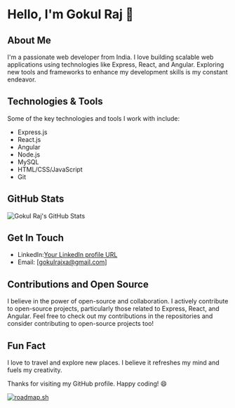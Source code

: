 # Hello, I'm Gokul Raj 👋

## About Me
I'm a passionate web developer from India. I love building scalable web applications using technologies like Express, React, and Angular. Exploring new tools and frameworks to enhance my development skills is my constant endeavor.

## Technologies & Tools
Some of the key technologies and tools I work with include:
- Express.js
- React.js
- Angular
- Node.js
- MySQL
- HTML/CSS/JavaScript
- Git


## GitHub Stats
![Gokul Raj's GitHub Stats](https://github-readme-stats.vercel.app/api?username=gokulraj34&show_icons=true&hide=contribs&theme=radical)

## Get In Touch
- LinkedIn:[Your LinkedIn profile URL](https://www.linkedin.com/in/gokul-raj-1a72b1199/)
- Email: [gokulrajxa@gmail.com]

## Contributions and Open Source
I believe in the power of open-source and collaboration. I actively contribute to open-source projects, particularly those related to Express, React, and Angular. Feel free to check out my contributions in the repositories and consider contributing to open-source projects too!

## Fun Fact
I love to travel and explore new places. I believe it refreshes my mind and fuels my creativity.

Thanks for visiting my GitHub profile. Happy coding! 😄

[![roadmap.sh](https://api.roadmap.sh/v1-badge/tall/64b3553f9a1017508d211425?variant=dark)](https://roadmap.sh)



